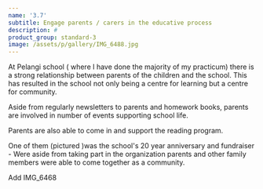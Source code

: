```yaml
---
name: '3.7'
subtitle: Engage parents / carers in the educative process
description: #
product_group: standard-3
image: /assets/p/gallery/IMG_6488.jpg
---
```

At Pelangi school ( where I have done the majority of my practicum) there is a strong relationship between parents of the children and the school. This has resulted in the school not only being a centre for learning but a centre for community.

Aside from regularly newsletters to parents and homework books, parents are involved in number of events supporting school life.

Parents are also able to come in and support the reading program.

One of them (pictured )was the school's 20 year anniversary and fundraiser - Were aside from taking part in the organization parents and other family members were able to come together as a community.


Add IMG_6468    
